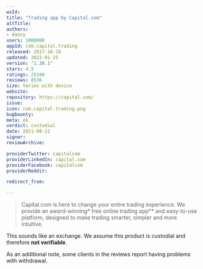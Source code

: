 ```yaml
---
wsId: 
title: "Trading app by Capital.com"
altTitle: 
authors:
- danny
users: 1000000
appId: com.capital.trading
released: 2017-10-18
updated: 2022-01-25
version: "1.38.1"
stars: 4.5
ratings: 25340
reviews: 8536
size: Varies with device
website: 
repository: https://capital.com/
issue: 
icon: com.capital.trading.png
bugbounty: 
meta: ok
verdict: custodial
date: 2021-08-21
signer: 
reviewArchive:

providerTwitter: capitalcom
providerLinkedIn: capital.com
providerFacebook: capitalcom
providerReddit: 

redirect_from:

---
```


> Capital.com is here to change your entire trading experience. We provide an award-winning* free online trading app** and easy-to-use platform, designed to make trading smarter, simpler and more intuitive.

This sounds like an exchange. We assume this product is custodial and therefore **not verifiable**.

As an additional note, some clients in the reviews report having problems with withdrawal.
